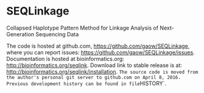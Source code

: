 # SEQLinkage
Collapsed Haplotype Pattern Method for Linkage Analysis of Next-Generation Sequencing Data

The code is hosted at github.com, https://github.com/gaow/SEQLinkage, where
you can report issues: https://github.com/gaow/SEQLinkage/issues. Documentation
is hosted at bioinformatics.org: http://bioinformatics.org/seqlink. Download
link to stable release is at: http://bioinformatics.org/seqlink/installation.
`
The source code is moved from the author's personal git server to github.com
on April 8, 2016. Previous development history can be found in file `HISTORY`.
